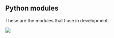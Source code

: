 ##  Python modules

These are the modules that I use in development.

![](https://github.com/SergeiKryzhanovskii/training_dev/raw/master/under_dev_original.jpg)
